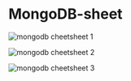 # MongoDB-sheet

![mongodb cheetsheet 1](https://user-images.githubusercontent.com/91152839/213872022-2d25bfea-c94d-4f9b-acf2-1e1e40c6eb0d.jpg)


![mongodb cheetsheet 2](https://user-images.githubusercontent.com/91152839/213872015-2adecaa8-fbe3-4528-b6fe-e94cb6a072ba.jpg)


![mongodb cheetsheet 3](https://user-images.githubusercontent.com/91152839/213872001-57fed193-4257-404c-b709-166eb61c453a.jpg)
